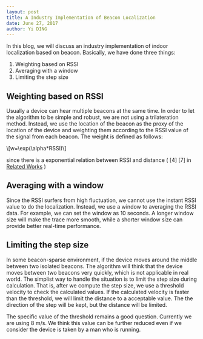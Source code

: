 ```yaml
---
layout: post
title: A Industry Implementation of Beacon Localization
date: June 27, 2017
author: Yi DING
---
```


In this blog, we will discuss an industry implementation of indoor localization based on beacon. Basically, we have done three things: 
1. Weighting based on RSSI
2. Averaging with a window
3. Limiting the step size

## Weighting based on RSSI
Usually a device can hear multiple beacons at the same time. In order to let the algorithm to be simple and robust, we are not using a trilateration method. Instead, we use the location of the beacon as the proxy of the location of the device and weighting them according to the RSSI value of the signal from each beacon. The weight is defined as follows:

\\[w=\exp(\alpha*RSSI)\\] 

since there is a exponential relation between RSSI and distance ( [4] [7] in [Related Works](https://dymodi.github.io/Research/Beacon-Localization-Related-Works) )

## Averaging with a window
Since the RSSI surfers from high fluctuation, we cannot use the instant RSSI value to do the localization. Instead, we use a window to averaging the RSSI data. For example, we can set the window as 10 seconds. A longer window size will make the trace more smooth, while a shorter window size can provide better real-time performance.


## Limiting the step size
In some beacon-sparse environment, if the device moves around the middle between two isolated beacons. The algorithm will think that the device moves between two beacons very quickly, which is not applicable in real world. The simplist way to handle the situation is to limit the step size during calculation. That is, after we compute the step size, we use a threshold velocity to check the calculated values. If the calculated velocity is faster than the threshold, we will limit the distance to a acceptable value. The the direction of the step will be kept, but the distance will be limited. 

The specific value of the threshold remains a good question. Currently we are using 8 m/s. We think this value can be further reduced even if we consider the device is taken by a man who is running.